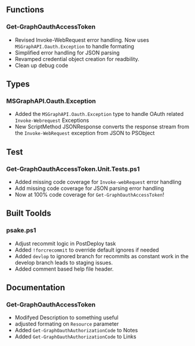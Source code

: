 ## Functions
### Get-GraphOauthAccessToken
* Revised Invoke-WebRequest error handling. Now uses ```MSGraphAPI.Oauth.Exception``` to handle formating
* Simplified error handling for JSON parsing
* Revamped credential object creation for readbility.
* Clean up debug code

## Types
### MSGraphAPI.Oauth.Exception
* Added the ```MSGraphAPI.Oauth.Exception``` type to handle OAuth related ```Invoke-Webrequest``` Exceptions
* New ScriptMethod JSONResponse converts the response stream from the ```Invoke-WebRequest``` exception from JSON to PSObject

## Test
### Get-GraphOauthAccessToken.Unit.Tests.ps1
* Added missing code coverage for ```Invoke-webRequest``` error handling
* Add missing code coverage for JSON parsing error handling
* Now at 100% code coverage for ```Get-GraphOauthAccessToken```!

## Built Toolds
### psake.ps1
* Adjust recommit logic in PostDeploy task
* Added ```!forcrecommit``` to override default ignores if needed
* Added ```devlop``` to ignored branch for recommits as constant work in the develop branch leads to staging issues.
* Added comment based help file header.

## Documentation
### Get-GraphOauthAccessToken
* Modifyed Description to something useful
* adjusted formating on ```Resource``` parameter
* Added ```Get-GraphOauthAuthorizationCode``` to Notes
* Added ```Get-GraphOauthAuthorizationCode``` to Links